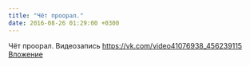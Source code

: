 ```yaml
---
title: "Чёт проорал."
date: 2016-08-26 01:29:00 +0300
---
```


Чёт проорал.
Видеозапись
<a class="vk-attach" href="https://vk.com/video41076938_456239115">https://vk.com/video41076938_456239115</a>
<a class="vk-attach" href="https://vk.com/video41076938_456239115">Вложение</a>
